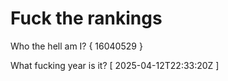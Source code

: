 # Fuck the rankings

Who the hell am I?
{ 16040529 }

What fucking year is it?
[ 2025-04-12T22:33:20Z ]
